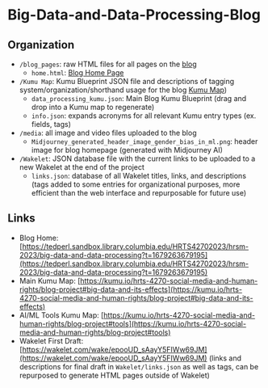 # Big-Data-and-Data-Processing-Blog

## Organization

* `/blog_pages`: raw HTML files for all pages on the [blog](https://tedperl.sandbox.library.columbia.edu/HRTS42702023/hrsm-2023/big-data-and-data-processing)
  * `home.html`: [Blog Home Page](https://tedperl.sandbox.library.columbia.edu/HRTS42702023/hrsm-2023/big-data-and-data-processing)
* `/Kumu Map`: Kumu Blueprint JSON file and descriptions of tagging system/organization/shorthand usage for the blog [Kumu Map](https://kumu.io/hrts-4270-social-media-and-human-rights/blog-project#big-data-and-its-effects))
  * `data_processing_kumu.json`: Main Blog Kumu Blueprint (drag and drop into a Kumu map to regenerate)
  * `info.json`: expands acronyms for all relevant Kumu entry types (ex. fields, tags)
* `/media`: all image and video files uploaded to the blog
  * `Midjourney_generated_header_image_gender_bias_in_ml.png`: header image for blog homepage (generated with Midjourney AI)
* `/Wakelet`: JSON database file with the current links to be uploaded to a new Wakelet at the end of the project
  * `links.json`: database of all Wakelet titles, links, and descriptions (tags added to some entries for organizational purposes, more efficient than the web interface and repurposable for future use)

## Links

* Blog Home: [https://tedperl.sandbox.library.columbia.edu/HRTS42702023/hrsm-2023/big-data-and-data-processing?t=1679263679195](https://tedperl.sandbox.library.columbia.edu/HRTS42702023/hrsm-2023/big-data-and-data-processing?t=1679263679195)  
* Main Kumu Map: [https://kumu.io/hrts-4270-social-media-and-human-rights/blog-project#big-data-and-its-effects](https://kumu.io/hrts-4270-social-media-and-human-rights/blog-project#big-data-and-its-effects)
* AI/ML Tools Kumu Map: [https://kumu.io/hrts-4270-social-media-and-human-rights/blog-project#tools](https://kumu.io/hrts-4270-social-media-and-human-rights/blog-project#tools)
* Wakelet First Draft: [https://wakelet.com/wake/epooUD_sAayY5FIWw69JM](https://wakelet.com/wake/epooUD_sAayY5FIWw69JM) (links and descriptions for final draft in `Wakelet/links.json` as well as tags, can be repurposed to generate HTML pages outside of Wakelet)
